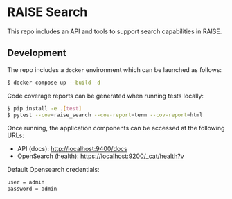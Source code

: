 # RAISE Search

This repo includes an API and tools to support search capabilities in RAISE.

## Development

The repo includes a `docker` environment which can be launched as follows:


```bash
$ docker compose up --build -d
```

Code coverage reports can be generated when running tests locally:

```bash
$ pip install -e .[test]
$ pytest --cov=raise_search --cov-report=term --cov-report=html
```


Once running, the application components can be accessed at the following URLs:

* API (docs): [http://localhost:9400/docs](http://localhost:9400/docs)
* OpenSearch (health): [https://localhost:9200/_cat/health?v](https://localhost:9200/_cat/health?v)

Default Opensearch credentials:

```bash
user = admin
password = admin
```